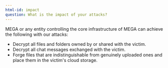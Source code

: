 ```yaml
---
html-id: impact
question: What is the impact of your attacks?
---
```


MEGA or any entity controlling the core infrastructure of MEGA can achieve the following with our attacks:
- Decrypt all files and folders owned by or shared with the victim.
- Decrypt all chat messages exchanged with the victim.
- Forge files that are indistinguishable from genuinely uploaded ones and place them in the victim's cloud storage.
